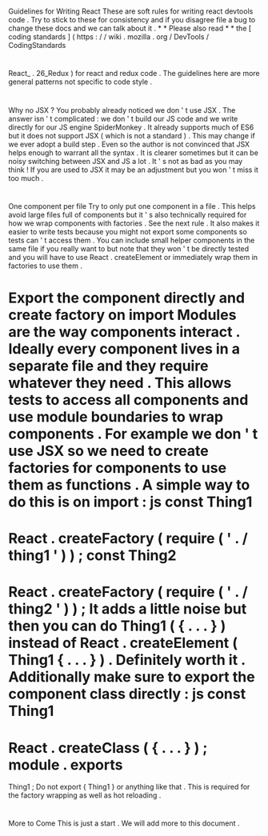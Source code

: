 #
Guidelines
for
Writing
React
These
are
soft
rules
for
writing
react
devtools
code
.
Try
to
stick
to
these
for
consistency
and
if
you
disagree
file
a
bug
to
change
these
docs
and
we
can
talk
about
it
.
*
*
Please
also
read
*
*
the
[
coding
standards
]
(
https
:
/
/
wiki
.
mozilla
.
org
/
DevTools
/
CodingStandards
#
React_
.
26_Redux
)
for
react
and
redux
code
.
The
guidelines
here
are
more
general
patterns
not
specific
to
code
style
.
#
#
#
Why
no
JSX
?
You
probably
already
noticed
we
don
'
t
use
JSX
.
The
answer
isn
'
t
complicated
:
we
don
'
t
build
our
JS
code
and
we
write
directly
for
our
JS
engine
SpiderMonkey
.
It
already
supports
much
of
ES6
but
it
does
not
support
JSX
(
which
is
not
a
standard
)
.
This
may
change
if
we
ever
adopt
a
build
step
.
Even
so
the
author
is
not
convinced
that
JSX
helps
enough
to
warrant
all
the
syntax
.
It
is
clearer
sometimes
but
it
can
be
noisy
switching
between
JSX
and
JS
a
lot
.
It
'
s
not
as
bad
as
you
may
think
!
If
you
are
used
to
JSX
it
may
be
an
adjustment
but
you
won
'
t
miss
it
too
much
.
#
#
#
One
component
per
file
Try
to
only
put
one
component
in
a
file
.
This
helps
avoid
large
files
full
of
components
but
it
'
s
also
technically
required
for
how
we
wrap
components
with
factories
.
See
the
next
rule
.
It
also
makes
it
easier
to
write
tests
because
you
might
not
export
some
components
so
tests
can
'
t
access
them
.
You
can
include
small
helper
components
in
the
same
file
if
you
really
want
to
but
note
that
they
won
'
t
be
directly
tested
and
you
will
have
to
use
React
.
createElement
or
immediately
wrap
them
in
factories
to
use
them
.
#
#
#
Export
the
component
directly
and
create
factory
on
import
Modules
are
the
way
components
interact
.
Ideally
every
component
lives
in
a
separate
file
and
they
require
whatever
they
need
.
This
allows
tests
to
access
all
components
and
use
module
boundaries
to
wrap
components
.
For
example
we
don
'
t
use
JSX
so
we
need
to
create
factories
for
components
to
use
them
as
functions
.
A
simple
way
to
do
this
is
on
import
:
js
const
Thing1
=
React
.
createFactory
(
require
(
'
.
/
thing1
'
)
)
;
const
Thing2
=
React
.
createFactory
(
require
(
'
.
/
thing2
'
)
)
;
It
adds
a
little
noise
but
then
you
can
do
Thing1
(
{
.
.
.
}
)
instead
of
React
.
createElement
(
Thing1
{
.
.
.
}
)
.
Definitely
worth
it
.
Additionally
make
sure
to
export
the
component
class
directly
:
js
const
Thing1
=
React
.
createClass
(
{
.
.
.
}
)
;
module
.
exports
=
Thing1
;
Do
not
export
{
Thing1
}
or
anything
like
that
.
This
is
required
for
the
factory
wrapping
as
well
as
hot
reloading
.
#
#
#
More
to
Come
This
is
just
a
start
.
We
will
add
more
to
this
document
.
